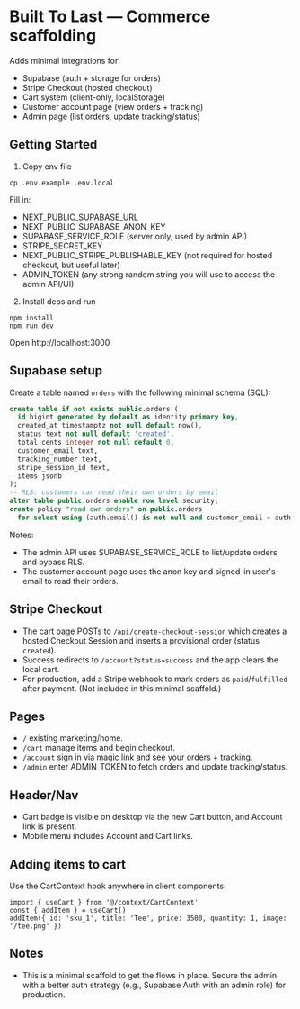 # Built To Last — Commerce scaffolding

Adds minimal integrations for:
- Supabase (auth + storage for orders)
- Stripe Checkout (hosted checkout)
- Cart system (client-only, localStorage)
- Customer account page (view orders + tracking)
- Admin page (list orders, update tracking/status)

## Getting Started

1) Copy env file

```
cp .env.example .env.local
```

Fill in:
- NEXT_PUBLIC_SUPABASE_URL
- NEXT_PUBLIC_SUPABASE_ANON_KEY
- SUPABASE_SERVICE_ROLE (server only, used by admin API)
- STRIPE_SECRET_KEY
- NEXT_PUBLIC_STRIPE_PUBLISHABLE_KEY (not required for hosted checkout, but useful later)
- ADMIN_TOKEN (any strong random string you will use to access the admin API/UI)

2) Install deps and run

```
npm install
npm run dev
```

Open http://localhost:3000

## Supabase setup
Create a table named `orders` with the following minimal schema (SQL):

```sql
create table if not exists public.orders (
  id bigint generated by default as identity primary key,
  created_at timestamptz not null default now(),
  status text not null default 'created',
  total_cents integer not null default 0,
  customer_email text,
  tracking_number text,
  stripe_session_id text,
  items jsonb
);
-- RLS: customers can read their own orders by email
alter table public.orders enable row level security;
create policy "read own orders" on public.orders
  for select using (auth.email() is not null and customer_email = auth.email());
```

Notes:
- The admin API uses SUPABASE_SERVICE_ROLE to list/update orders and bypass RLS.
- The customer account page uses the anon key and signed-in user's email to read their orders.

## Stripe Checkout
- The cart page POSTs to `/api/create-checkout-session` which creates a hosted Checkout Session and inserts a provisional order (status `created`).
- Success redirects to `/account?status=success` and the app clears the local cart.
- For production, add a Stripe webhook to mark orders as `paid`/`fulfilled` after payment. (Not included in this minimal scaffold.)

## Pages
- `/` existing marketing/home.
- `/cart` manage items and begin checkout.
- `/account` sign in via magic link and see your orders + tracking.
- `/admin` enter ADMIN_TOKEN to fetch orders and update tracking/status.

## Header/Nav
- Cart badge is visible on desktop via the new Cart button, and Account link is present.
- Mobile menu includes Account and Cart links.

## Adding items to cart
Use the CartContext hook anywhere in client components:

```tsx
import { useCart } from '@/context/CartContext'
const { addItem } = useCart()
addItem({ id: 'sku_1', title: 'Tee', price: 3500, quantity: 1, image: '/tee.png' })
```

## Notes
- This is a minimal scaffold to get the flows in place. Secure the admin with a better auth strategy (e.g., Supabase Auth with an admin role) for production.
